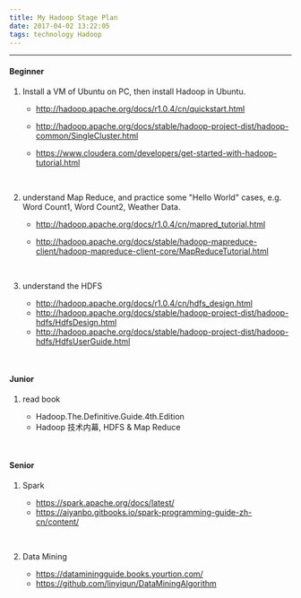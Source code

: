 ```yaml
---
title: My Hadoop Stage Plan
date: 2017-04-02 13:22:05
tags: technology Hadoop
---
```


------



#### Beginner

1. Install a VM of Ubuntu on PC, then install Hadoop in Ubuntu.

   - http://hadoop.apache.org/docs/r1.0.4/cn/quickstart.html

   - http://hadoop.apache.org/docs/stable/hadoop-project-dist/hadoop-common/SingleCluster.html

   - https://www.cloudera.com/developers/get-started-with-hadoop-tutorial.html

     ​

2. understand Map Reduce, and practice some "Hello World" cases, e.g. Word Count1, Word Count2, Weather Data.

   - http://hadoop.apache.org/docs/r1.0.4/cn/mapred_tutorial.html

   - http://hadoop.apache.org/docs/stable/hadoop-mapreduce-client/hadoop-mapreduce-client-core/MapReduceTutorial.html

     ​

3. understand the HDFS

   - http://hadoop.apache.org/docs/r1.0.4/cn/hdfs_design.html
   - http://hadoop.apache.org/docs/stable/hadoop-project-dist/hadoop-hdfs/HdfsDesign.html
   - http://hadoop.apache.org/docs/stable/hadoop-project-dist/hadoop-hdfs/HdfsUserGuide.html

   ​

#### Junior

1. read book 

   - Hadoop.The.Definitive.Guide.4th.Edition
   - Hadoop 技术内幕, HDFS & Map Reduce

   ​

#### Senior

1. Spark 

   - https://spark.apache.org/docs/latest/
   - https://aiyanbo.gitbooks.io/spark-programming-guide-zh-cn/content/

   ​

2. Data Mining

   - https://dataminingguide.books.yourtion.com/
   - https://github.com/linyiqun/DataMiningAlgorithm